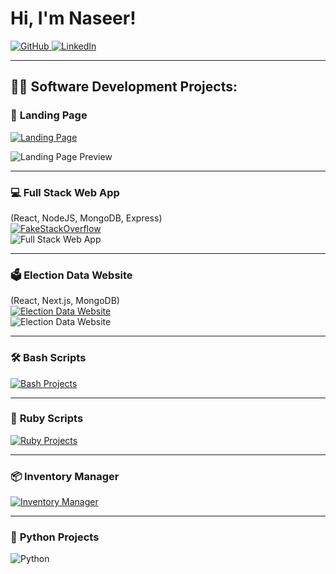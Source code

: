 # Hi, I'm Naseer!  
<a href="https://github.com/nasAhmed-chss">
  <img src="https://img.shields.io/badge/GitHub-Programmer-black?style=for-the-badge&logo=github" alt="GitHub">
</a> 
<a href="https://www.linkedin.com/in/naseer-ks-ahmed/">
  <img src="https://img.shields.io/badge/LinkedIn-Cybersecurity_Student-blue?style=for-the-badge&logo=linkedin" alt="LinkedIn">
</a>

---

## 👨‍💻 Software Development Projects:

### 🚀 **Landing Page**  
[![Landing Page](https://img.shields.io/badge/-Live%20Demo-green?style=for-the-badge)](https://nasahmed-chss.github.io/landingPage/)  

![Landing Page Preview](https://github.com/nasAhmed-chss/nasAhmed-chss/blob/main/Landing%20Page.png?raw=true)


---

### 💻 **Full Stack Web App**  
(React, NodeJS, MongoDB, Express)  
[![FakeStackOverflow](https://img.shields.io/badge/GitHub-FakeStackOverflow-blue?style=for-the-badge)](https://github.com/nasAhmed-chss/FakeStackOverflow-WebApp/tree/main)  
![Full Stack Web App](https://via.placeholder.com/600x300?text=FakeStackOverflow+WebApp+Preview)

---

### 🗳️ **Election Data Website**  
(React, Next.js, MongoDB)  
[![Election Data Website](https://img.shields.io/badge/GitHub-Election_Data-orange?style=for-the-badge)](https://github.com/GitHubMahim/416-Project)  
![Election Data Website](https://via.placeholder.com/600x300?text=Election+Website+Preview)

---

### 🛠️ **Bash Scripts**  
[![Bash Projects](https://img.shields.io/badge/GitHub-Bash_Scripts-yellow?style=for-the-badge)](https://github.com/nasAhmed-chss/Bash-Scripts)

---

### 💎 **Ruby Scripts**  
[![Ruby Projects](https://img.shields.io/badge/GitHub-Ruby_Scripts-red?style=for-the-badge)](https://github.com/nasAhmed-chss/ruby-scripts)

---

### 📦 **Inventory Manager**  
[![Inventory Manager](https://img.shields.io/badge/GitHub-Inventory_Manager-purple?style=for-the-badge)](https://github.com/nasAhmed-chss/inventory-manger)

---

### 🐍 **Python Projects**  
![Python](https://img.shields.io/badge/Python-Projects-informational?style=for-the-badge&logo=python)
